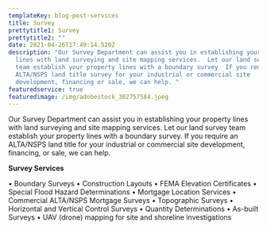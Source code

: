 ```yaml
---
templateKey: blog-post-services
title: Survey
prettytitle1: Survey
prettytitle2: ""
date: 2021-04-26T17:49:14.520Z
description: "Our Survey Department can assist you in establishing your property
  lines with land surveying and site mapping services.  Let our land surveying
  team establish your property lines with a boundary survey  If you require  an
  ALTA/NSPS land title survey for your industrial or commercial site
  development, financing or sale, we can help. "
featuredservice: true
featuredimage: /img/adobestock_302757584.jpeg
---
```

Our Survey Department can assist you in establishing your property lines with land surveying and site mapping services. Let our land survey team establish your property lines with a boundary survey. If you require an ALTA/NSPS land title for your industrial or commercial site development, financing, or sale, we can help.

**Survey Services**

•	Boundary Surveys
•	Construction Layouts
•	FEMA Elevation Certificates
•	Special Flood Hazard Determinations
•	Mortgage Location Services
•	Commercial ALTA/NSPS Mortgage Surveys
•	Topographic Surveys
•	Horizontal and Vertical Control Surveys
•	Quantity Determinations
•	As-built Surveys
•	UAV (drone) mapping for site and shoreline investigations